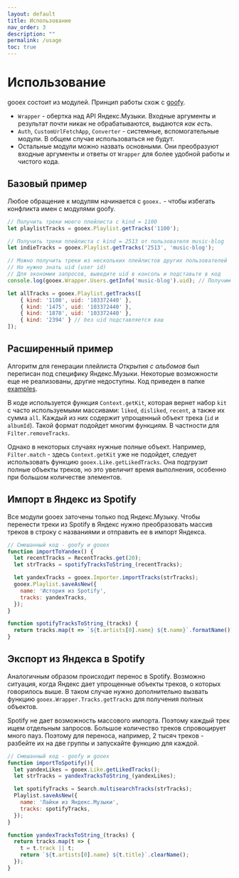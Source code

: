 ```yaml
---
layout: default
title: Использование
nav_order: 3
description: ""
permalink: /usage
toc: true
---
```


# Использование

gooex состоит из модулей. Принцип работы схож с [goofy](https://github.com/Chimildic/goofy).

- `Wrapper` - обертка над API Яндекс.Музыки. Входные аргументы и результат почти никак не обрабатываются, выдаются _как есть_.
- `Auth`, `CustomUrlFetchApp`, `Converter` - системные, вспомогательные модули. В общем случае использоваться не будут.
- Остальные модули можно назвать основными. Они преобразуют входные аргументы и ответы от `Wrapper` для более удобной работы и чистого кода.

## Базовый пример

Любое обращение к модулям начинается с `gooex.` - чтобы избегать конфликта имен с модулями goofy.

```js
// Получить треки моего плейлиста с kind = 1100
let playlistTracks = gooex.Playlist.getTracks('1100');

// Получить треки плейлиста c kind = 2513 от пользователя music-blog
let indieTracks = gooex.Playlist.getTracks('2513', 'music-blog');

// Можно получить треки из нескольких плейлистов других пользователей
// Но нужно знать uid (user id)
// Для экономии запросов, выведите uid в консоль и подставьте в код
console.log(gooex.Wrapper.Users.getInfo('music-blog').uid); // Получим 103372440

let allTracks = gooex.Playlist.getTracks([
    { kind: '1108', uid: '103372440' },
    { kind: '1475', uid: '103372440' },
    { kind: '1878', uid: '103372440' },
    { kind: '2394' } // без uid подставляется ваш
]);
```

## Расширенный пример

Алгоритм для генерации плейлиста _Открытия с альбомов_ был переписан под специфику Яндекс.Музыки. Некоторые возможности еще не реализованы, другие недоступны. Код приведен в папке [examples](https://github.com/Chimildic/gooex/blob/master/examples/discovery-albums.js). 

В коде используется функция `Context.getKit`, которая вернет набор `kit` с часто используемыми массивами: `liked`, `disliked`, `recent`, а также их сумма `all`. Каждый из них содержит упрощенный объект трека (`id` и `albumId`). Такой формат подойдет многим функциям. В частности для `Filter.removeTracks`.

Однако в некоторых случаях нужные полные объект. Например, `Filter.match` - здесь `Context.getKit` уже не подойдет, следует использовать функцию `gooex.Like.getLikedTracks`. Она подгрузит полные объекты треков, но это увеличит время выполнения, особенно при большом количестве элементов.

## Импорт в Яндекс из Spotify

Все модули gooex заточены только под Яндекс.Музыку. Чтобы перенести треки из Spotify в Яндекс нужно преобразовать массив треков в строку с названиями и отправить ее в импорт Яндекса.

```js
// Смешанный код - goofy и gooex
function importToYandex() {
  let recentTracks = RecentTracks.get(20);
  let strTracks = spotifyTracksToString_(recentTracks);

  let yandexTracks = gooex.Importer.importTracks(strTracks);
  gooex.Playlist.saveAsNew({
    name: 'История из Spotify',
    tracks: yandexTracks,
  });
}

function spotifyTracksToString_(tracks) {
  return tracks.map(t => `${t.artists[0].name} ${t.name}`.formatName()).join('\r\n');
}
```

## Экспорт из Яндекса в Spotify

Аналогичным образом происходит перенос в Spotify. Возможно ситуация, когда Яндекс дает упрощенные объекты треков, о которых говорилось выше. В таком случае нужно дополнительно вызвать функцию `gooex.Wrapper.Tracks.getTracks` для получения полных объектов.

Spotify не дает возможность массового импорта. Поэтому каждый трек ищем отдельным запросов. Большое количество треков спровоцирует много пауз. Поэтому для переноса, например, 2 тысяч треков - разбейте их на две группы и запускайте функцию для каждой.

```js
// Смешанный код - goofy и gooex
function importToSpotify(){
  let yandexLikes = gooex.Like.getLikedTracks();
  let strTracks = yandexTracksToString_(yandexLikes);

  let spotifyTracks = Search.multisearchTracks(strTracks);
  Playlist.saveAsNew({
    name: 'Лайки из Яндекс.Музыки',
    tracks: spotifyTracks,
  });
}

function yandexTracksToString_(tracks) {
  return tracks.map(t => {
    t = t.track || t;
    return `${t.artists[0].name} ${t.title}`.clearName();
  });
}
```
